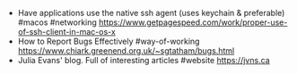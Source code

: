 - Have applications use the native ssh agent (uses keychain & preferable) #macos #networking
  https://www.getpagespeed.com/work/proper-use-of-ssh-client-in-mac-os-x
- How to Report Bugs Effectively #way-of-working
  https://www.chiark.greenend.org.uk/~sgtatham/bugs.html
- Julia Evans' blog. Full of interesting articles #website 
  https://jvns.ca